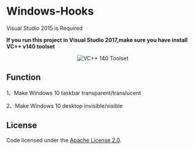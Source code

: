 # Windows-Hooks

Visual Studio 2015 is Required

**If you run this project in Visual Studio 2017,make sure you have install VC++ v140 toolset**

<p align="center">
 <img align="center" alt="VC++ 140 Toolset" src="https://github.com/zhaotianff/WindowsHooks/tree/master/doc/vc140.png" />
</p>

## Function

1、Make Windows 10 taskbar transparent/translucent

2、Make Windows 10 desktop invisible/visible


## License

Code licensed under the [Apache License 2.0](LICENSE).

